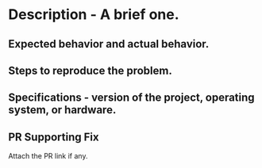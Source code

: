 # Description - A brief one.

## Expected behavior and actual behavior.

## Steps to reproduce the problem.

## Specifications - version of the project, operating system, or hardware.

## PR Supporting Fix

Attach the PR link if any.